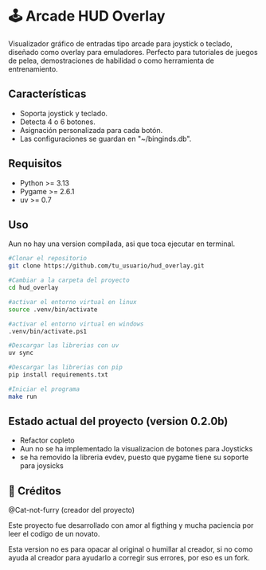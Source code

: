 # 🕹️ Arcade HUD Overlay

Visualizador gráfico de entradas tipo arcade para joystick o teclado, diseñado como overlay para emuladores.
Perfecto para tutoriales de juegos de pelea, demostraciones de habilidad o como herramienta de entrenamiento.

## Características

* Soporta joystick y teclado.
* Detecta 4 o 6 botones.
* Asignación personalizada para cada botón.
* Las configuraciones se guardan en "~/binginds.db".

## Requisitos 

* Python >= 3.13
* Pygame >= 2.6.1
* uv >= 0.7

## Uso
Aun no hay una version compilada, asi que toca ejecutar en terminal.

 ```bash
#Clonar el repositorio
git clone https://github.com/tu_usuario/hud_overlay.git

#Cambiar a la carpeta del proyecto
cd hud_overlay

#activar el entorno virtual en linux
source .venv/bin/activate

#activar el entorno virtual en windows
.venv/bin/activate.ps1

#Descargar las librerias con uv
uv sync

#Descargar las librerias con pip
pip install requirements.txt

#Iniciar el programa
make run 
```
## Estado actual del proyecto (version 0.2.0b)
* Refactor copleto
* Aun no se ha implementado la visualizacion de botones para Joysticks
* se ha removido la libreria evdev, puesto que pygame tiene su soporte para joysicks

## 👾 Créditos
@Cat-not-furry (creador del proyecto)

Este proyecto fue desarrollado con amor al figthing y mucha paciencia por leer el codigo de un novato.

Esta version no es para opacar al original o humillar al creador, si no como ayuda al creador para ayudarlo a corregir sus errores, por eso es un fork.